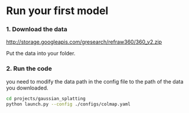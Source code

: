 # Run your first model

### 1. Download the data

<http://storage.googleapis.com/gresearch/refraw360/360_v2.zip>

Put the data into your folder.

### 2. Run the code

you need to modify the data path in the config file to the path of the data you downloaded.

```bash
cd projects/gaussian_splatting
python launch.py --config ./configs/colmap.yaml
```